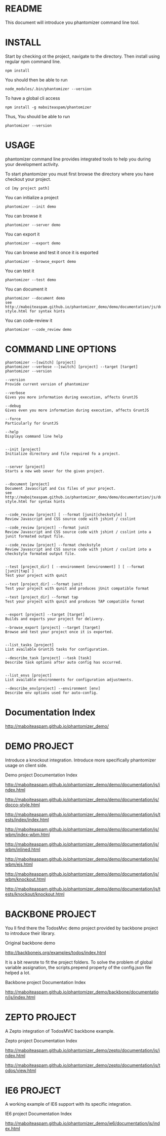 README
====

This document will introduce you phantomizer command line tool.


INSTALL
====
Start by checking ot the project, navigate to the directory.
Then install using regular npm command line.

    npm install

You should then be able to run

    node_modules/.bin/phantomizer --version

To have a global cli access

    npm install -g maboiteaspam/phantomizer

Thus, You should be able to run

    phantomizer --version


USAGE
====

phantomizer command line provides integrated tools to help you during your development activity.

To start phantomizer you must first browse the directory where you have checkout your project.

    cd [my project path]

You can initialize a project

    phantomizer --init demo

You can browse it

    phantomizer --server demo

You can export it

    phantomizer --export demo

You can browse and test it once it is exported

    phantomizer --browse_export demo

You can test it

    phantomizer --test demo

You can document it

    phantomizer --document demo
    see http://maboiteaspam.github.io/phantomizer_demo/demo/documentation/js/docco-style.html for syntax hints

You can code-review it

    phantomizer --code_review demo


COMMAND LINE OPTIONS
====

    phantomizer --[switch] [project]
    phantomizer --verbose --[switch] [project] --target [target]
    phantomizer --version

    --version
    Provide current version of phantomizer

    --verbose
    Gives you more information during execution, affects GruntJS

    --debug
    Gives even you more information during execution, affects GruntJS

    --force
    Particularly for GruntJS

    --help
    Displays command line help


    --init [project]
    Initialize directory and file required fo a project.


    --server [project]
    Starts a new web sever for the given project.


    --document [project]
    Document Javascript and Css files of your project.
    see http://maboiteaspam.github.io/phantomizer_demo/demo/documentation/js/docco-style.html for syntax hints


    --code_review [project] [ --format [junit|checkstyle] ]
    Review Javascript and CSS source code with jshint / csslint

    --code_review [project] --format junit
    Review Javascript and CSS source code with jshint / csslint into a junit formated output file.

    --code_review [project] --format checkstyle
    Review Javascript and CSS source code with jshint / csslint into a checkstyle formated output file.


    --test [project_dir] [ --environment [environment] ] [ --format [junit|tap] ]
    Test your project with qunit

    --test [project_dir] --format junit
    Test your project with qunit and produces jUnit compatible format

    --test [project_dir] --format tap
    Test your project with qunit and produces TAP compatible format


    --export [project] --target [target]
    Builds and exports your project for delivery.

    --browse_export [project] --target [target]
    Browse and test your project once it is exported.


    --list_tasks [project]
    List available GruntJS tasks for configuration.

    --describe_task [project] --task [task]
    Describe task options after auto config has occurred.


    --list_envs [project]
    List available environments for configuration adjustments.

    --describe_env[project] --environment [env]
    Describe env options used for auto-config.


Documentation Index
====

http://maboiteaspam.github.io/phantomizer_demo/


DEMO PROJECT
====

Introduce a knockout integration.
Introduce more specifically phantomizer usage on client side.

Demo project Documentation Index

http://maboiteaspam.github.io/phantomizer_demo/demo/documentation/js/index.html

http://maboiteaspam.github.io/phantomizer_demo/demo/documentation/js/docco-style.html

http://maboiteaspam.github.io/phantomizer_demo/demo/documentation/js/tests/index/index.html

http://maboiteaspam.github.io/phantomizer_demo/demo/documentation/js/wbm/index-wbm.html

http://maboiteaspam.github.io/phantomizer_demo/demo/documentation/js/wbm/inlined.html

http://maboiteaspam.github.io/phantomizer_demo/demo/documentation/js/wbm/ejs.html

http://maboiteaspam.github.io/phantomizer_demo/demo/documentation/js/wbm/knockout.html

http://maboiteaspam.github.io/phantomizer_demo/demo/documentation/js/tests/knockout/knockout.html


BACKBONE PROJECT
====

You ll find there the TodosMvc demo project provided by backbone project to introduce their library.

Original backbone demo

http://backbonejs.org/examples/todos/index.html

It is a bit rewrote to fit the project folders.
To solve the problem of global variable assignation,
the scripts.prepend property of the config.json file helped a lot.

Backbone project Documentation Index

http://maboiteaspam.github.io/phantomizer_demo/backbone/documentation/js/index.html


ZEPTO PROJECT
====

A Zepto integration of TodosMVC backbone example.

Zepto project Documentation Index

http://maboiteaspam.github.io/phantomizer_demo/zepto/documentation/js/index.html

http://maboiteaspam.github.io/phantomizer_demo/zepto/documentation/js/todos/view.html


IE6 PROJECT
====

A working example of IE6 support with its specific integration.

IE6 project Documentation Index

http://maboiteaspam.github.io/phantomizer_demo/ie6/documentation/js/index.html




